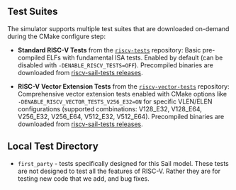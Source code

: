## Test Suites

The simulator supports multiple test suites that are downloaded on-demand during the CMake configure step:

- **Standard RISC-V Tests** from the [`riscv-tests`](https://github.com/riscv-software-src/riscv-tests) repository: Basic pre-compiled ELFs with fundamental ISA tests. Enabled by default (can be disabled with `-DENABLE_RISCV_TESTS=OFF`). Precompiled binaries are downloaded from [riscv-sail-tests releases](https://github.com/nadime15/riscv-sail-tests/releases/).

- **RISC-V Vector Extension Tests** from the [`riscv-vector-tests`](https://github.com/chipsalliance/riscv-vector-tests) repository: Comprehensive vector extension tests enabled with CMake options like `-DENABLE_RISCV_VECTOR_TESTS_V256_E32=ON` for specific VLEN/ELEN configurations (supported combinations: V128_E32, V128_E64, V256_E32, V256_E64, V512_E32, V512_E64). Precompiled binaries are downloaded from [riscv-sail-tests releases](https://github.com/nadime15/riscv-sail-tests/releases/).

## Local Test Directory

- `first_party` - tests specifically designed for this Sail model. These tests are not designed to test all the features of RISC-V. Rather they are for testing new code that we add, and bug fixes.
